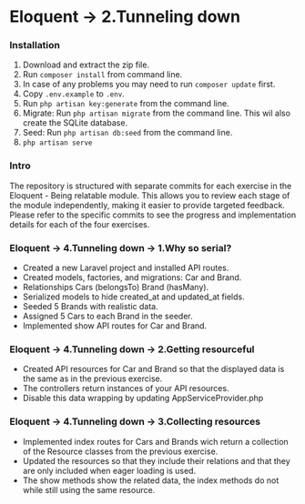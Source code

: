 # Eloquent → 2.Tunneling down

### Installation

1. Download and extract the zip file.
2. Run `composer install` from command line.
3. In case of any problems you may need to run `composer update` first.
4. Copy `.env.example` to `.env`.
5. Run `php artisan key:generate` from the command line.
6. Migrate: Run `php artisan migrate` from the command line. This wil also create the SQLite database.
7. Seed: Run `php artisan db:seed` from the command line.
8. `php artisan serve`

### Intro

The repository is structured with separate commits for each exercise in the Eloquent - Being relatable module. This allows you to review each stage of the module independently, making it easier to provide targeted feedback.
Please refer to the specific commits to see the progress and implementation details for each of the four exercises.

### Eloquent → 4.Tunneling down → 1.Why so serial?

- Created a new Laravel project and installed API routes.
- Created models, factories, and migrations: Car and Brand.
- Relationships Cars (belongsTo) Brand (hasMany).
- Serialized models to hide created_at and updated_at fields.
- Seeded 5 Brands with realistic data.
- Assigned 5 Cars to each Brand in the seeder.
- Implemented show API routes for Car and Brand.
  
### Eloquent → 4.Tunneling down → 2.Getting resourceful

- Created API resources for Car and Brand so that the displayed data is the same as in the previous exercise.
- The controllers return instances of your API resources.
- Disable this data wrapping by updating AppServiceProvider.php

### Eloquent → 4.Tunneling down → 3.Collecting resources

- Implemented index routes for Cars and Brands wich return a collection of the Resource classes from the previous exercise.
- Updated the resources so that they include their relations and that they are only included when eager loading is used.
- The show methods show the related data, the index methods do not while still using the same resource.